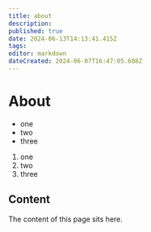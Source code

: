 ```yaml
---
title: about 
description: 
published: true
date: 2024-06-13T14:13:41.415Z
tags: 
editor: markdown
dateCreated: 2024-06-07T16:47:05.608Z
---
```


# About 

- one
- two
- three

1. one
2. two 
3. three

## Content 

The content of this page sits here. 